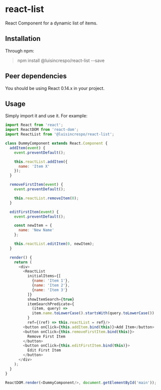 # react-list
React Component for a dynamic list of items.

## Installation

Through npm:
> npm install @luisincrespo/react-list --save

## Peer dependencies

You should be using React 0.14.x in your project.

## Usage

Simply import it and use it. For example:

``` javascript
import React from 'react';
import ReactDOM from 'react-dom';
import ReactList from '@luisincrespo/react-list';

class DummyComponent extends React.Component {
  addItem(event) {
    event.preventDefault();

    this.reactList.addItem({
      name: 'Item X'
    });
  }

  removeFirstItem(event) {
    event.preventDefault();

    this.reactList.removeItem(0);
  }

  editFirstItem(event) {
    event.preventDefault();

    const newItem = {
      name: 'New Name'
    };

    this.reactList.editItem(0, newItem);
  }

  render() {
    return (
      <div>
        <ReactList
          initialItems={[
            {name: 'Item 1'},
            {name: 'Item 2'},
            {name: 'Item 3'}
          ]}
          showItemSearch={true}
          itemSearchPredicate={
            (item, query) =>
            item.name.toLowerCase().startsWith(query.toLowerCase())
          }
          ref={(ref) => this.reactList = ref}/>
        <button onClick={this.addItem.bind(this)}>Add Item</button>
        <button onClick={this.removeFirstItem.bind(this)}>
          Remove First Item
        </button>
        <button onClick={this.editFirstItem.bind(this)}>
          Edit First Item
        </button>
      </div>
    );
  }
}

ReactDOM.render(<DummyComponent/>, document.getElementById('main'));
```
